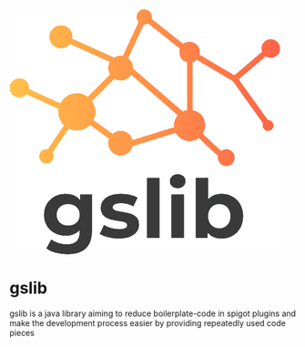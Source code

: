 ![logo](logo.png)
# gslib

gslib is a java library aiming to reduce boilerplate-code in spigot plugins and make the development process easier by providing repeatedly used code pieces
